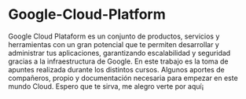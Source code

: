 # Google-Cloud-Platform

Google Cloud Plataform es un conjunto de productos, servicios y herramientas con un gran potencial que te permiten desarrollar y administrar tus aplicaciones, garantizando escalabilidad y seguridad gracias a la infraestructura de Google. 
En este trabajo es la toma de apuntes realizada durante los distintos cursos. Algunos aportes de compañeros, propio y documentación necesaria para empezar en este mundo Cloud.
Espero que te sirva, me alegro verte por aquí¡
